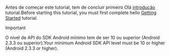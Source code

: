 <span data-ttu-id="b67a7-101">Antes de começar este tutorial, tem de concluir primeiro Olá [introdução](../articles/mobile-engagement/mobile-engagement-android-get-started.md) tutorial.</span><span class="sxs-lookup"><span data-stu-id="b67a7-101">Before starting this tutorial, you must first complete hello [Getting Started](../articles/mobile-engagement/mobile-engagement-android-get-started.md) tutorial.</span></span>

> [!IMPORTANT]
> <span data-ttu-id="b67a7-102">O nível de API do SDK Android mínimo tem de ser 10 ou superior (Android 2.3.3 ou superior).</span><span class="sxs-lookup"><span data-stu-id="b67a7-102">Your minimum Android SDK API level must be 10 or higher (Android 2.3.3 or higher).</span></span>
> 
> 

